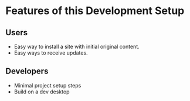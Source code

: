 # Features of this Development Setup

## Users
- Easy way to install a site with initial original content.
- Easy ways to receive updates.

## Developers
- Minimal project setup steps
- Build on a dev desktop